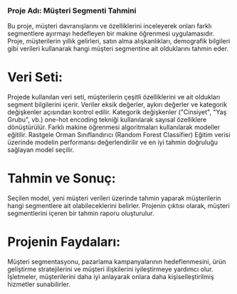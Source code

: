 ### Proje Adı: Müşteri Segmenti Tahmini

Bu proje, müşteri davranışlarını ve özelliklerini inceleyerek onları farklı segmentlere ayırmayı hedefleyen bir makine öğrenmesi uygulamasıdır. Proje, müşterilerin yıllık gelirleri, satın alma alışkanlıkları, demografik bilgileri gibi verileri kullanarak hangi müşteri segmentine ait olduklarını tahmin eder.

# Veri Seti:

Projede kullanılan veri seti, müşterilerin çeşitli özelliklerini ve ait oldukları segment bilgilerini içerir.
Veriler eksik değerler, aykırı değerler ve kategorik değişkenler açısından kontrol edilir.
Kategorik değişkenler ("Cinsiyet", "Yaş Grubu", vb.) one-hot encoding tekniği kullanılarak sayısal özelliklere dönüştürülür.
Farklı makine öğrenmesi algoritmaları kullanılarak modeller eğitilir.
Rastgele Orman Sınıflandırıcı (Random Forest Classifier)
Eğitim verisi üzerinde modelin performansı değerlendirilir ve en iyi tahmin doğruluğu sağlayan model seçilir.

# Tahmin ve Sonuç:

Seçilen model, yeni müşteri verileri üzerinde tahmin yaparak müşterilerin hangi segmentlere ait olabileceklerini belirler.
Projenin çıktısı olarak, müşteri segmentlerini içeren bir tahmin raporu oluşturulur.

# Projenin Faydaları:

Müşteri segmentasyonu, pazarlama kampanyalarının hedeflenmesini, ürün geliştirme stratejilerini ve müşteri ilişkilerini iyileştirmeye yardımcı olur.
İşletmeler, müşterilerini daha iyi anlayarak onlara daha kişiselleştirilmiş hizmetler sunabilirler.
